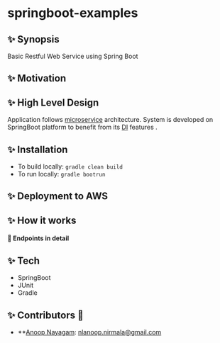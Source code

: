 # springboot-examples
## :sparkles: Synopsis

Basic Restful Web Service using Spring Boot  

## :sparkles: Motivation

## :sparkles: High Level Design
Application follows [microservice] architecture. System is developed on SpringBoot platform to benefit from its [DI](https://en.wikipedia.org/wiki/Dependency_injection) features . 

## :sparkles: Installation

*  To build locally: `gradle clean build`
*  To run locally: `gradle bootrun`

## :sparkles: Deployment to AWS

## :sparkles: How it works
#### :star2: Endpoints in detail

## :sparkles: Tech
* SpringBoot
* JUnit
* Gradle

## :sparkles: Contributors :busts_in_silhouette:
* **[Anoop Nayagam]: <nlanoop.nirmala@gmail.com>

[//]: #
[Anoop Nayagam]: <nlanoop.nirmala@gmail.com>
[Gradle]: <https://gradle.org/>
[AWS]: <https://console.aws.amazon.com/console/home?region=us-east-1>
[Base64]: <https://en.wikipedia.org/wiki/Base64>
[Archaius]: <https://github.com/Netflix/archaius>
[JWT]: <https://en.wikipedia.org/wiki/JSON_Web_Token>
[microservice]: <http://www.martinfowler.com/articles/microservices.html>
[microservices]: <http://www.martinfowler.com/articles/microservices.html>
